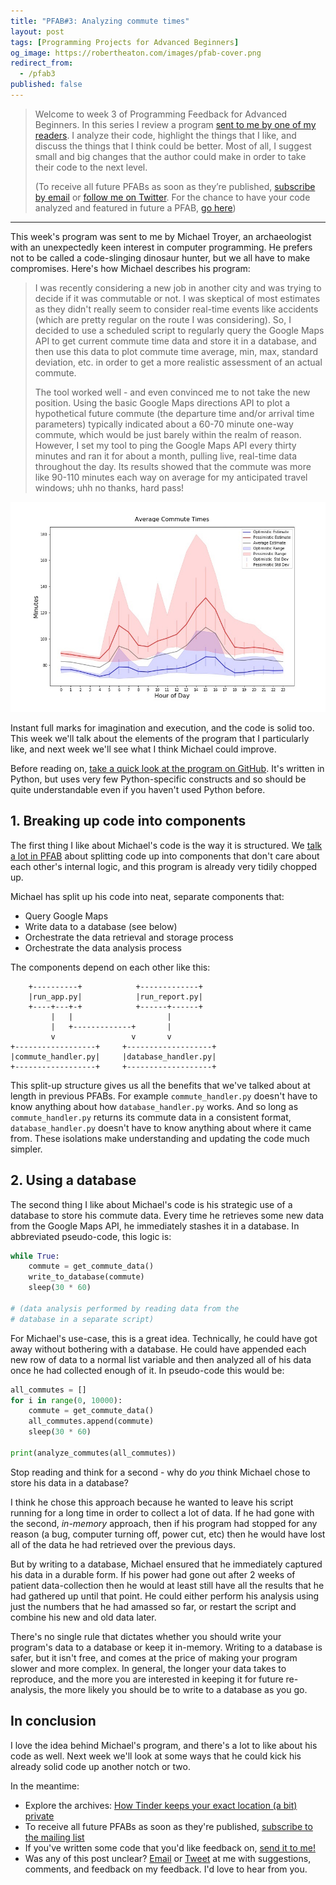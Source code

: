 ```yaml
---
title: "PFAB#3: Analyzing commute times"
layout: post
tags: [Programming Projects for Advanced Beginners]
og_image: https://robertheaton.com/images/pfab-cover.png
redirect_from:
  - /pfab3
published: false
---
```

> Welcome to week 3 of Programming Feedback for Advanced Beginners. In this series I review a program [sent to me by one of my readers][feedback]. I analyze their code, highlight the things that I like, and discuss the things that I think could be better. Most of all, I suggest small and big changes that the author could make in order to take their code to the next level.
>
> (To receive all future PFABs as soon as they’re published, [subscribe by email][subscribe] or [follow me on Twitter][twitter]. For the chance to have your code analyzed and featured in future a PFAB, [go here][feedback])

<hr/>

This week's program was sent to me by Michael Troyer, an archaeologist with an unexpectedly keen interest in computer programming. He prefers not to be called a code-slinging dinosaur hunter, but we all have to make compromises. Here's how Michael describes his program:

> I was recently considering a new job in another city and was trying to decide if it was commutable or not. I was skeptical of most estimates as they didn't really seem to consider real-time events like accidents (which are pretty regular on the route I was considering). So, I decided to use a scheduled script to regularly query the Google Maps API to get current commute time data and store it in a database, and then use this data to plot commute time average, min, max, standard deviation, etc. in order to get a more realistic assessment of an actual commute.
>
> The tool worked well - and even convinced me to not take the new position. Using the basic Google Maps directions API to plot a hypothetical future commute (the departure time and/or arrival time parameters) typically indicated about a 60-70 minute one-way commute, which would be just barely within the realm of reason. However, I set my tool to ping the Google Maps API every thirty minutes and ran it for about a month, pulling live, real-time data throughout the day. Its results showed that the commute was more like 90-110 minutes each way on average for my anticipated travel windows; uhh no thanks, hard pass!

<img src="/images/pfab3-graph.jpg" />

Instant full marks for imagination and execution, and the code is solid too. This week we'll talk about the elements of the program that I particularly like, and next week we'll see what I think Michael could improve.

Before reading on, [take a quick look at the program on GitHub][commute-times]. It's written in Python, but uses very few Python-specific constructs and so should be quite understandable even if you haven't used Python before.

## 1. Breaking up code into components

The first thing I like about Michael's code is the way it is structured. We [talk][pfab1] [a lot in PFAB][pfab2] about splitting code up into components that don't care about each other's internal logic, and this program is already very tidily chopped up.

Michael has split up his code into neat, separate components that:

* Query Google Maps
* Write data to a database (see below)
* Orchestrate the data retrieval and storage process
* Orchestrate the data analysis process

The components depend on each other like this:

```
    +----------+            +-------------+
    |run_app.py|            |run_report.py|
    +----+---+-+            +------+------+
         |   |                     |
         |   +-------------+       |
         v                 v       v
+------------------+     +-------------------+
|commute_handler.py|     |database_handler.py|
+------------------+     +-------------------+
```

This split-up structure gives us all the benefits that we've talked about at length in previous PFABs. For example `commute_handler.py` doesn't have to know anything about how `database_handler.py` works. And so long as `commute_handler.py` returns its commute data in a consistent format, `database_handler.py` doesn't have to know anything about where it came from. These isolations make understanding and updating the code much simpler.

## 2. Using a database

The second thing I like about Michael's code is his strategic use of a database to store his commute data. Every time he retrieves some new data from the Google Maps API, he immediately stashes it in a database. In abbreviated pseudo-code, this logic is:

```python
while True:
    commute = get_commute_data()
    write_to_database(commute)
    sleep(30 * 60)

# (data analysis performed by reading data from the
# database in a separate script)
```

For Michael's use-case, this is a great idea. Technically, he could have got away without bothering with a database. He could have appended each new row of data to a normal list variable and then analyzed all of his data once he had collected enough of it. In pseudo-code this would be:

```python
all_commutes = []
for i in range(0, 10000):
    commute = get_commute_data()
    all_commutes.append(commute)
    sleep(30 * 60)

print(analyze_commutes(all_commutes))
```

Stop reading and think for a second - why do *you* think Michael chose to store his data in a database?

I think he chose this approach because he wanted to leave his script running for a long time in order to collect a lot of data. If he had gone with the second, *in-memory* approach, then if his program had stopped for any reason (a bug, computer turning off, power cut, etc) then he would have lost all of the data he had retrieved over the previous days.

But by writing to a database, Michael ensured that he immediately captured his data in a durable form. If his power had gone out after 2 weeks of patient data-collection then he would at least still have all the results that he had gathered up until that point. He could either perform his analysis using just the numbers that he had amassed so far, or restart the script and combine his new and old data later.

There's no single rule that dictates whether you should write your program's data to a database or keep it in-memory. Writing to a database is safer, but it isn't free, and comes at the price of making your program slower and more complex. In general, the longer your data takes to reproduce, and the more you are interested in keeping it for future re-analysis, the more likely you should be to write to a database as you go.

## In conclusion

I love the idea behind Michael's program, and there's a lot to like about his code as well. Next week we'll look at some ways that he could kick his already solid code up another notch or two.

In the meantime:

* Explore the archives: [How Tinder keeps your exact location (a bit) private][tinder]
* To receive all future PFABs as soon as they're published, [subscribe to the mailing list][subscribe]
* If you've written some code that you'd like feedback on, [send it to me!][feedback]
* Was any of this post unclear? [Email][about] or [Tweet][twitter] at me with suggestions, comments, and feedback on my feedback. I'd love to hear from you.

[pfab1]: https://robertheaton.com/pfab1
[pfab2]: https://robertheaton.com/pfab2
[commute-times]: https://github.com/robert/programming-feedback-for-advanced-beginners/blob/master/editions/3-4-5-commute-times/original
[tinder]: https://robertheaton.com/2018/07/09/how-tinder-keeps-your-location-a-bit-private/
[about]: https://robertheaton.com/about
[twitter]: https://twitter.com/robjheaton
[feedback]: https://robertheaton.com/feedback
[subscribe]: https://advancedbeginners.substack.com
